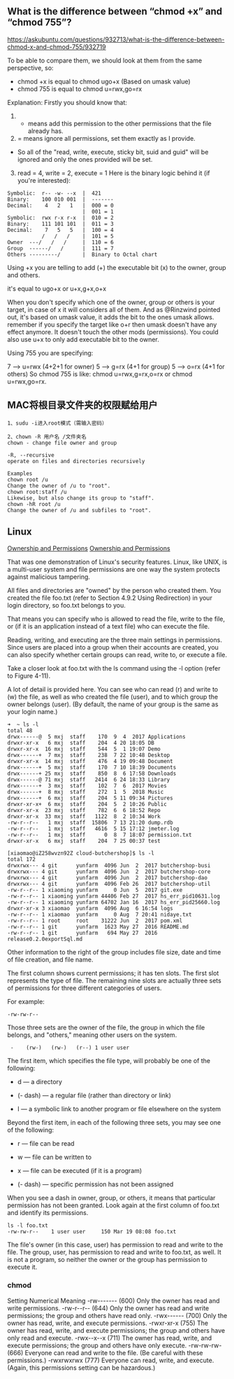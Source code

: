 ## What is the difference between “chmod +x” and “chmod 755”?
https://askubuntu.com/questions/932713/what-is-the-difference-between-chmod-x-and-chmod-755/932719

To be able to compare them, we should look at them from the same perspective, so:

- chmod +x is equal to chmod ugo+x (Based on umask value)
- chmod 755 is equal to chmod u=rwx,go=rx

Explanation:
Firstly you should know that:

1. + means add this permission to the other permissions that the file already has.
2. = means ignore all permissions, set them exactly as I provide.

  * So all of the "read, write, execute, sticky bit, suid and guid" will be ignored and only the ones provided will be set.
3. read = 4, write = 2, execute = 1
Here is the binary logic behind it (if you're interested):
```
Symbolic:  r-- -w- --x  |  421
Binary:    100 010 001  |  -------
Decimal:    4   2   1   |  000 = 0
                        |  001 = 1
Symbolic:  rwx r-x r-x  |  010 = 2
Binary:    111 101 101  |  011 = 3
Decimal:    7   5   5   |  100 = 4
           /   /   /    |  101 = 5
Owner  ---/   /   /     |  110 = 6
Group  ------/   /      |  111 = 7
Others ---------/       |  Binary to Octal chart
```
Using +x you are telling to add (+) the executable bit (x) to the owner, group and others.

it's equal to ugo+x or u+x,g+x,o+x

When you don't specify which one of the owner, group or others is your target, in case of x it will considers all of them. 
And as @Rinzwind pointed out, it's based on umask value, it adds the bit to the ones umask allows. remember if you specify the target like o+r then umask doesn't have any effect anymore.
It doesn't touch the other mods (permissions).
You could also use u+x to only add executable bit to the owner.

Using 755 you are specifying:

7 --> u=rwx (4+2+1 for owner)
5 --> g=rx (4+1 for group)
5 --> o=rx (4+1 for others)
So chmod 755 is like: chmod u=rwx,g=rx,o=rx or chmod u=rwx,go=rx.

## MAC将根目录文件夹的权限赋给用户
```
1、sudu -i进入root模式（需输入密码）

2、chown -R 用户名 /文件夹名
chown - change file owner and group

-R, --recursive
operate on files and directories recursively

Examples
chown root /u
Change the owner of /u to "root".
chown root:staff /u
Likewise, but also change its group to "staff".
chown -hR root /u
Change the owner of /u and subfiles to "root".
```

## Linux
[Ownership and Permissions](https://access.redhat.com/documentation/en-US/Red_Hat_Enterprise_Linux/4/html/Step_by_Step_Guide/s1-navigating-ownership.html)
[Ownership and Permissions](https://access.redhat.com/documentation/en-US/Red_Hat_Enterprise_Linux/4/html/Step_by_Step_Guide/s1-navigating-ownership.html)

That was one demonstration of Linux's security features. Linux, like UNIX, is a multi-user system and file permissions are one way the system protects against malicious tampering.

All files and directories are "owned" by the person who created them. You created the file foo.txt (refer to Section 4.9.2 Using Redirection) in your login directory, so foo.txt belongs to you.

That means you can specify who is allowed to read the file, write to the file, or (if it is an application instead of a text file) who can execute the file.

Reading, writing, and executing are the three main settings in permissions. Since users are placed into a group when their accounts are created, you can also specify whether certain groups can read, write to, or execute a file.

Take a closer look at foo.txt with the ls command using the -l option (refer to Figure 4-11).

A lot of detail is provided here. You can see who can read (r) and write to (w) the file, as well as who created the file (user), and to which group the owner belongs (user). (By default, the name of your group is the same as your login name.)

```
➜  ~ ls -l
total 48
drwx------@  5 mxj  staff    170  9  4  2017 Applications
drwxr-xr-x   6 mxj  staff    204  4 20 18:05 DB
drwxr-xr-x  16 mxj  staff    544  5  1 19:07 Demo
drwx------+  7 mxj  staff    238  7 22 10:48 Desktop
drwxr-xr-x  14 mxj  staff    476  4 19 09:48 Document
drwx------+  5 mxj  staff    170  7 10 18:39 Documents
drwx------+ 25 mxj  staff    850  8  6 17:58 Downloads
drwx------@ 71 mxj  staff   2414  6 24 18:33 Library
drwx------+  3 mxj  staff    102  7  6  2017 Movies
drwx------+  8 mxj  staff    272  1  5  2018 Music
drwx------+  6 mxj  staff    204  5 11 09:34 Pictures
drwxr-xr-x+  6 mxj  staff    204  5  2 10:26 Public
drwxr-xr-x  23 mxj  staff    782  6  6 18:52 Repo
drwxr-xr-x  33 mxj  staff   1122  8  2 10:34 Work
-rw-r--r--   1 mxj  staff  15806  7 13 21:20 dump.rdb
-rw-r--r--   1 mxj  staff   4616  5 15 17:12 jmeter.log
-rw-r--r--   1 mxj  staff      0  8  7 18:07 permission.txt
drwxr-xr-x   6 mxj  staff    204  7 25 00:37 test
```

```
[xiaomao@iZ258wvzn92Z cloud-butchershop]$ ls -l
total 172
drwxrwx--- 4 git      yunfarm  4096 Jun  2  2017 butchershop-busi
drwxrwx--- 4 git      yunfarm  4096 Jun  2  2017 butchershop-core
drwxrwx--- 4 git      yunfarm  4096 Jun  2  2017 butchershop-dao
drwxrwx--- 4 git      yunfarm  4096 Feb 26  2017 butchershop-util
-rw-r--r-- 1 xiaoming yunfarm     0 Jun  5  2017 git.exe
-rw-r--r-- 1 xiaoming yunfarm 44406 Feb 27  2017 hs_err_pid10631.log
-rw-r--r-- 1 xiaoming yunfarm 64702 Jan 16  2017 hs_err_pid25660.log
drwxr-xr-x 3 xiaomao  yunfarm  4096 Aug  6 16:54 logs
-rw-r--r-- 1 xiaomao  yunfarm     0 Aug  7 20:41 nidaye.txt
-rw-r--r-- 1 root     root    31222 Jun  2  2017 pom.xml
-rw-r--r-- 1 git      yunfarm  1623 May 27  2016 README.md
-rw-r--r-- 1 git      yunfarm   694 May 27  2016 release0.2.0exportSql.md
```

Other information to the right of the group includes file size, date and time of file creation, and file name.

The first column shows current permissions; it has ten slots. The first slot represents the type of file. The remaining nine slots are actually three sets of permissions for three different categories of users.

For example:
```
-rw-rw-r-- 
```

Those three sets are the owner of the file, the group in which the file belongs, and "others," meaning other users on the system.

```
 -    (rw-)   (rw-)   (r--) 1 user user
```
The first item, which specifies the file type, will probably be one of the following:

* d — a directory

* (- dash) — a regular file (rather than directory or link)

* l — a symbolic link to another program or file elsewhere on the system


Beyond the first item, in each of the following three sets, you may see one of the following:

* r — file can be read

* w — file can be written to

* x — file can be executed (if it is a program)

* (- dash) — specific permission has not been assigned

When you see a dash in owner, group, or others, it means that particular permission has not been granted. Look again at the first column of foo.txt and identify its permissions.

```
ls -l foo.txt 
-rw-rw-r--    1 user user     150 Mar 19 08:08 foo.txt
```
The file's owner (in this case, user) has permission to read and write to the file. The group, user, has permission to read and write to foo.txt, as well. It is not a program, so neither the owner or the group has permission to execute it.


### chmod

Setting	Numerical	Meaning
-rw-------	(600)	Only the owner has read and write permissions.
-rw-r--r--	(644)	Only the owner has read and write permissions; the group and others have read only.
-rwx------	(700)	Only the owner has read, write, and execute permissions.
-rwxr-xr-x	(755)	The owner has read, write, and execute permissions; the group and others have only read and execute.
-rwx--x--x	(711)	The owner has read, write, and execute permissions; the group and others have only execute.
-rw-rw-rw-	(666)	Everyone can read and write to the file. (Be careful with these permissions.)
-rwxrwxrwx	(777)	Everyone can read, write, and execute. (Again, this permissions setting can be hazardous.)

